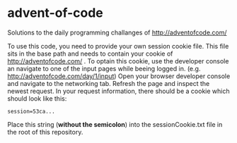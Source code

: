 # advent-of-code

Solutions to the daily programming challanges of http://adventofcode.com/

To use this code, you need to provide your own session cookie file. This file sits in the base path and needs to contain your cookie of http://adventofcode.com/ .
To optain this cookie, use the developer console an navigate to one of the input pages while beeing logged in. (e.g. http://adventofcode.com/day/1/input)
Open your browser developer console and navigate to the networking tab. Refresh the page and inspect the newest request. In your request information, there should be a cookie which should look like this:

`session=53ca...`

Place this string (<strong>without the semicolon</strong>) into the sessionCookie.txt file in the root of this repository.
